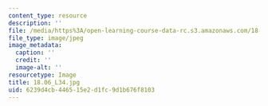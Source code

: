 ```yaml
---
content_type: resource
description: ''
file: /media/https%3A/open-learning-course-data-rc.s3.amazonaws.com/18-06-linear-algebra-spring-2010/6239d4cb446515e2d1fc9d1b676f8103_18.06_L34.jpg
file_type: image/jpeg
image_metadata:
  caption: ''
  credit: ''
  image-alt: ''
resourcetype: Image
title: 18.06_L34.jpg
uid: 6239d4cb-4465-15e2-d1fc-9d1b676f8103
---
```

